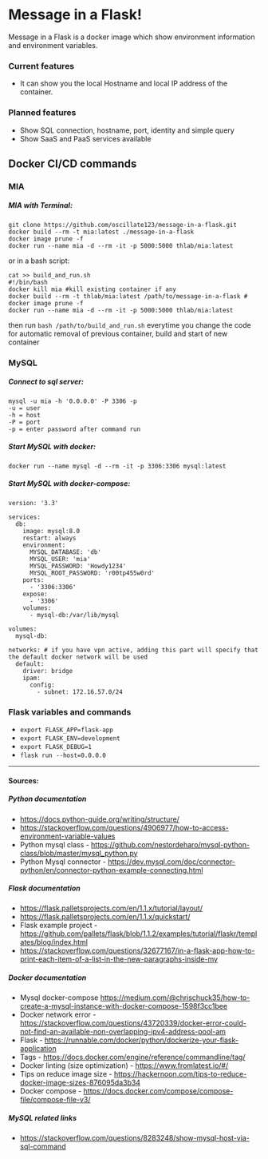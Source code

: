 Message in a Flask!
================================================================

Message in a Flask is a docker image which show environment information and environment variables.

### Current features
- It can show you the local Hostname and local IP address of the container.

### Planned features
- Show SQL connection, hostname, port, identity and simple query
- Show SaaS and PaaS services available


## Docker CI/CD commands



### MIA

##### MIA with Terminal:
```
git clone https://github.com/oscillate123/message-in-a-flask.git
docker build --rm -t mia:latest ./message-in-a-flask
docker image prune -f
docker run --name mia -d --rm -it -p 5000:5000 thlab/mia:latest
```
or in a bash script:
```
cat >> build_and_run.sh
#!/bin/bash
docker kill mia #kill existing container if any
docker build --rm -t thlab/mia:latest /path/to/message-in-a-flask #
docker image prune -f
docker run --name mia -d --rm -it -p 5000:5000 thlab/mia:latest
```
then run `bash /path/to/build_and_run.sh` everytime you change the code for automatic removal of previous container, build and start of new container



### MySQL

##### Connect to sql server:
```
mysql -u mia -h '0.0.0.0' -P 3306 -p
-u = user
-h = host
-P = port
-p = enter password after command run
```

##### Start MySQL with docker:
```
docker run --name mysql -d --rm -it -p 3306:3306 mysql:latest
```

##### Start MySQL with docker-compose:
```
version: '3.3'

services:
  db:
    image: mysql:8.0
    restart: always
    environment:
      MYSQL_DATABASE: 'db'
      MYSQL_USER: 'mia'
      MYSQL_PASSWORD: 'Howdy1234'
      MYSQL_ROOT_PASSWORD: 'r00tp455w0rd'
    ports:
      - '3306:3306'
    expose:
      - '3306'
    volumes:
      - mysql-db:/var/lib/mysql

volumes:
  mysql-db:

networks: # if you have vpn active, adding this part will specify that the default docker network will be used
  default:
    driver: bridge
    ipam:
      config:
        - subnet: 172.16.57.0/24
```



### Flask variables and commands

- `export FLASK_APP=flask-app`
- `export FLASK_ENV=development`
- `export FLASK_DEBUG=1`
- `flask run --host=0.0.0.0`

--------------------------------------

#### Sources:


##### Python documentation 
- https://docs.python-guide.org/writing/structure/
- https://stackoverflow.com/questions/4906977/how-to-access-environment-variable-values
- Python mysql class - https://github.com/nestordeharo/mysql-python-class/blob/master/mysql_python.py
- Python Mysql connector - https://dev.mysql.com/doc/connector-python/en/connector-python-example-connecting.html


##### Flask documentation
- https://flask.palletsprojects.com/en/1.1.x/tutorial/layout/
- https://flask.palletsprojects.com/en/1.1.x/quickstart/
- Flask example project - https://github.com/pallets/flask/blob/1.1.2/examples/tutorial/flaskr/templates/blog/index.html
- https://stackoverflow.com/questions/32677167/in-a-flask-app-how-to-print-each-item-of-a-list-in-the-new-paragraphs-inside-my


##### Docker documentation
- Mysql docker-compose https://medium.com/@chrischuck35/how-to-create-a-mysql-instance-with-docker-compose-1598f3cc1bee
- Docker network error - https://stackoverflow.com/questions/43720339/docker-error-could-not-find-an-available-non-overlapping-ipv4-address-pool-am
- Flask - https://runnable.com/docker/python/dockerize-your-flask-application
- Tags - https://docs.docker.com/engine/reference/commandline/tag/
- Docker linting (size optimization) - https://www.fromlatest.io/#/
- Tips on reduce image size - https://hackernoon.com/tips-to-reduce-docker-image-sizes-876095da3b34
- Docker compose - https://docs.docker.com/compose/compose-file/compose-file-v3/


##### MySQL related links
- https://stackoverflow.com/questions/8283248/show-mysql-host-via-sql-command